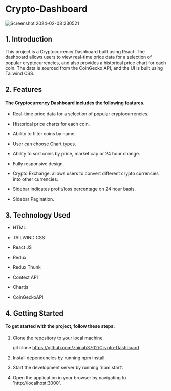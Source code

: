 # Crypto-Dashboard

![Screenshot 2024-02-08 230521](https://github.com/zainab3702/Crypto-Dashboard/assets/144930831/4afdfdb5-a1c7-4fdd-80b2-4a73b6d6b651)

## 1. Introduction

This project is a Cryptocurrency Dashboard built using React. The dashboard allows users to view real-time price data for a selection of popular cryptocurrencies, and also provides a historical price chart for each coin. The data is sourced from the CoinGecko API, and the UI is built using Tailwind CSS.

## 2. Features

#### The Cryptocurrency Dashboard includes the following features.

- Real-time price data for a selection of popular cryptocurrencies.

- Historical price charts for each coin.

- Ability to filter coins by name.

- User can choose Chart types.

- Ability to sort coins by price, market cap or 24 hour change.

- Fully responsive design.

- Crypto Exchange: allows users to convert different crypto currencies into other currencies.

- Sidebar indicates profit/loss percentage on 24 hour basis.

- Sidebar Pagination.

## 3. Technology Used

- HTML

- TAILWIND CSS

- React JS

- Redux

- Redux Thunk

- Context API

- Chartjs

- CoinGeckoAPI

## 4. Getting Started

#### To get started with the project, follow these steps:

1. Clone the repository to your local machine.

   git clone https://github.com/zainab3702/Crypto-Dashboard

2. Install dependencies by running npm install.

3. Start the development server by running 'npm start'.

4. Open the application in your browser by navigating to 'http://localhost:3000'.

